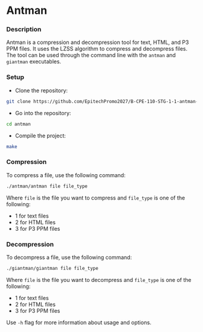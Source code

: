 # Antman
### Description
Antman is a compression and decompression tool for text, HTML, and P3 PPM files. It uses the LZSS algorithm to compress and decompress files. The tool can be used through the command line with the `antman` and `giantman` executables.

### Setup
* Clone the repository:
```bash
git clone https://github.com/EpitechPromo2027/B-CPE-110-STG-1-1-antman-nathanael.moehn antman
```
* Go into the repository:
```bash
cd antman
```
* Compile the project:
```bash
make
```

### Compression
To compress a file, use the following command:
```bash
./antman/antman file file_type
```

Where `file` is the file you want to compress and `file_type` is one of the following:

* 1 for text files
* 2 for HTML files
* 3 for P3 PPM files

### Decompression
To decompress a file, use the following command:
```bash
./giantman/giantman file file_type
```

Where `file` is the file you want to decompress and `file_type` is one of the following:

* 1 for text files
* 2 for HTML files
* 3 for P3 PPM files

Use `-h` flag for more information about usage and options.